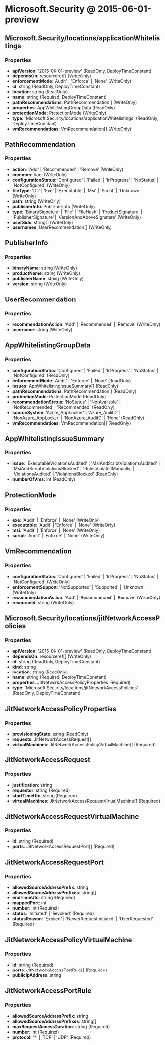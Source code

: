 # Microsoft.Security @ 2015-06-01-preview

## Microsoft.Security/locations/applicationWhitelistings
### Properties
* **apiVersion**: '2015-06-01-preview' (ReadOnly, DeployTimeConstant)
* **dependsOn**: resourceref[] (WriteOnly)
* **enforcementMode**: 'Audit' | 'Enforce' | 'None' (WriteOnly)
* **id**: string (ReadOnly, DeployTimeConstant)
* **location**: string (ReadOnly)
* **name**: string (Required, DeployTimeConstant)
* **pathRecommendations**: PathRecommendation[] (WriteOnly)
* **properties**: AppWhitelistingGroupData (ReadOnly)
* **protectionMode**: ProtectionMode (WriteOnly)
* **type**: 'Microsoft.Security/locations/applicationWhitelistings' (ReadOnly, DeployTimeConstant)
* **vmRecommendations**: VmRecommendation[] (WriteOnly)

## PathRecommendation
### Properties
* **action**: 'Add' | 'Recommended' | 'Remove' (WriteOnly)
* **common**: bool (WriteOnly)
* **configurationStatus**: 'Configured' | 'Failed' | 'InProgress' | 'NoStatus' | 'NotConfigured' (WriteOnly)
* **fileType**: 'Dll' | 'Exe' | 'Executable' | 'Msi' | 'Script' | 'Unknown' (WriteOnly)
* **path**: string (WriteOnly)
* **publisherInfo**: PublisherInfo (WriteOnly)
* **type**: 'BinarySignature' | 'File' | 'FileHash' | 'ProductSignature' | 'PublisherSignature' | 'VersionAndAboveSignature' (WriteOnly)
* **userSids**: string[] (WriteOnly)
* **usernames**: UserRecommendation[] (WriteOnly)

## PublisherInfo
### Properties
* **binaryName**: string (WriteOnly)
* **productName**: string (WriteOnly)
* **publisherName**: string (WriteOnly)
* **version**: string (WriteOnly)

## UserRecommendation
### Properties
* **recommendationAction**: 'Add' | 'Recommended' | 'Remove' (WriteOnly)
* **username**: string (WriteOnly)

## AppWhitelistingGroupData
### Properties
* **configurationStatus**: 'Configured' | 'Failed' | 'InProgress' | 'NoStatus' | 'NotConfigured' (ReadOnly)
* **enforcementMode**: 'Audit' | 'Enforce' | 'None' (ReadOnly)
* **issues**: AppWhitelistingIssueSummary[] (ReadOnly)
* **pathRecommendations**: PathRecommendation[] (ReadOnly)
* **protectionMode**: ProtectionMode (ReadOnly)
* **recommendationStatus**: 'NoStatus' | 'NotAvailable' | 'NotRecommended' | 'Recommended' (ReadOnly)
* **sourceSystem**: 'Azure_AppLocker' | 'Azure_AuditD' | 'NonAzure_AppLocker' | 'NonAzure_AuditD' | 'None' (ReadOnly)
* **vmRecommendations**: VmRecommendation[] (ReadOnly)

## AppWhitelistingIssueSummary
### Properties
* **issue**: 'ExecutableViolationsAudited' | 'MsiAndScriptViolationsAudited' | 'MsiAndScriptViolationsBlocked' | 'RulesViolatedManually' | 'ViolationsAudited' | 'ViolationsBlocked' (ReadOnly)
* **numberOfVms**: int (ReadOnly)

## ProtectionMode
### Properties
* **exe**: 'Audit' | 'Enforce' | 'None' (WriteOnly)
* **executable**: 'Audit' | 'Enforce' | 'None' (WriteOnly)
* **msi**: 'Audit' | 'Enforce' | 'None' (WriteOnly)
* **script**: 'Audit' | 'Enforce' | 'None' (WriteOnly)

## VmRecommendation
### Properties
* **configurationStatus**: 'Configured' | 'Failed' | 'InProgress' | 'NoStatus' | 'NotConfigured' (WriteOnly)
* **enforcementSupport**: 'NotSupported' | 'Supported' | 'Unknown' (WriteOnly)
* **recommendationAction**: 'Add' | 'Recommended' | 'Remove' (WriteOnly)
* **resourceId**: string (WriteOnly)

## Microsoft.Security/locations/jitNetworkAccessPolicies
### Properties
* **apiVersion**: '2015-06-01-preview' (ReadOnly, DeployTimeConstant)
* **dependsOn**: resourceref[] (WriteOnly)
* **id**: string (ReadOnly, DeployTimeConstant)
* **kind**: string
* **location**: string (ReadOnly)
* **name**: string (Required, DeployTimeConstant)
* **properties**: JitNetworkAccessPolicyProperties (Required)
* **type**: 'Microsoft.Security/locations/jitNetworkAccessPolicies' (ReadOnly, DeployTimeConstant)

## JitNetworkAccessPolicyProperties
### Properties
* **provisioningState**: string (ReadOnly)
* **requests**: JitNetworkAccessRequest[]
* **virtualMachines**: JitNetworkAccessPolicyVirtualMachine[] (Required)

## JitNetworkAccessRequest
### Properties
* **justification**: string
* **requestor**: string (Required)
* **startTimeUtc**: string (Required)
* **virtualMachines**: JitNetworkAccessRequestVirtualMachine[] (Required)

## JitNetworkAccessRequestVirtualMachine
### Properties
* **id**: string (Required)
* **ports**: JitNetworkAccessRequestPort[] (Required)

## JitNetworkAccessRequestPort
### Properties
* **allowedSourceAddressPrefix**: string
* **allowedSourceAddressPrefixes**: string[]
* **endTimeUtc**: string (Required)
* **mappedPort**: int
* **number**: int (Required)
* **status**: 'Initiated' | 'Revoked' (Required)
* **statusReason**: 'Expired' | 'NewerRequestInitiated' | 'UserRequested' (Required)

## JitNetworkAccessPolicyVirtualMachine
### Properties
* **id**: string (Required)
* **ports**: JitNetworkAccessPortRule[] (Required)
* **publicIpAddress**: string

## JitNetworkAccessPortRule
### Properties
* **allowedSourceAddressPrefix**: string
* **allowedSourceAddressPrefixes**: string[]
* **maxRequestAccessDuration**: string (Required)
* **number**: int (Required)
* **protocol**: '*' | 'TCP' | 'UDP' (Required)

